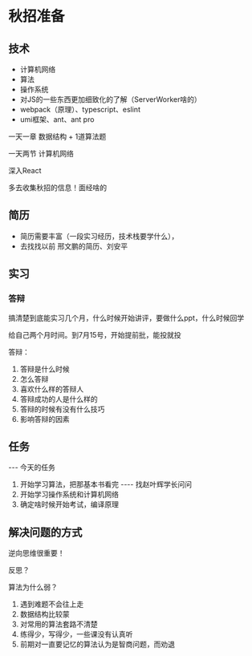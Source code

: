 # 秋招准备

## 技术
- 计算机网络
- 算法
- 操作系统
- 对JS的一些东西更加细致化的了解（ServerWorker啥的）
- webpack（原理）、typescript、eslint
- umi框架、ant、ant pro

一天一章
数据结构 + 1道算法题

一天两节
计算机网络

深入React

多去收集秋招的信息！面经啥的



## 简历
- 简历需要丰富（一段实习经历，技术栈要学什么），
- 去找找以前    邢文鹏的简历、刘安平

## 实习

### 答辩
搞清楚到底能实习几个月，什么时候开始讲评，要做什么ppt，什么时候回学


给自己两个月时间。到7月15号，开始提前批，能投就投

答辩：
1. 答辩是什么时候
2. 怎么答辩
3. 喜欢什么样的答辩人
4. 答辩成功的人是什么样的
5. 答辩的时候有没有什么技巧
5. 影响答辩的因素



## 任务
--- 今天的任务
1. 开始学习算法，把那基本书看完 ---- 找赵叶辉学长问问
2. 开始学习操作系统和计算机网络
3. 确定啥时候开始考试，编译原理



## 解决问题的方式
逆向思维很重要！

反思？

算法为什么弱？
1. 遇到难题不会往上走
2. 数据结构比较蒙
3. 对常用的算法套路不清楚
4. 练得少，写得少，一些课没有认真听
5. 前期对一直要记忆的算法认为是智商问题，而劝退